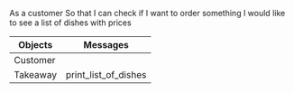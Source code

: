 As a customer
So that I can check if I want to order something
I would like to see a list of dishes with prices

| Objects | Messages |
| --- | ---|
|Customer | |
| Takeaway| print_list_of_dishes|
